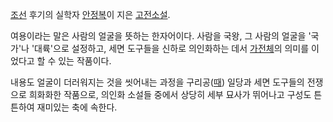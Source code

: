 [조선](%EC%A1%B0%EC%84%A0.md) 후기의 실학자
[안정복](%EC%95%88%EC%A0%95%EB%B3%B5.md)이 지은
[고전소설](%EA%B3%A0%EC%A0%84%EC%86%8C%EC%84%A4.md).

여용이라는 말은 사람의 얼굴을 뜻하는 한자어이다. 사람을 국왕, 그 사람의 얼굴을 '국가'나 '대륙'으로 설정하고, 세면 도구들을 신하로
의인화하는 데서 [가전체](%EA%B0%80%EC%A0%84%EC%B2%B4.md)의 의미를 이었다고 할 수 있는 작품이다.

내용도 얼굴이 더러워지는 것을 씻어내는 과정을 구리공([때](%EB%95%8C.md)) 일당과 세면 도구들의 전쟁으로 희화화한
작품으로, 의인화 소설들 중에서 상당히 세부 묘사가 뛰어나고 구성도 튼튼하여 재미있는 축에 속한다.

